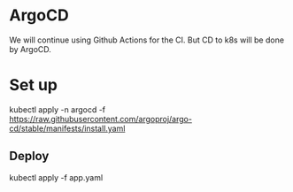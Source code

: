 # ArgoCD

We will continue using Github Actions for the CI. But CD to k8s will be done by ArgoCD.

# Set up

kubectl apply -n argocd -f https://raw.githubusercontent.com/argoproj/argo-cd/stable/manifests/install.yaml

## Deploy

kubectl apply -f app.yaml
